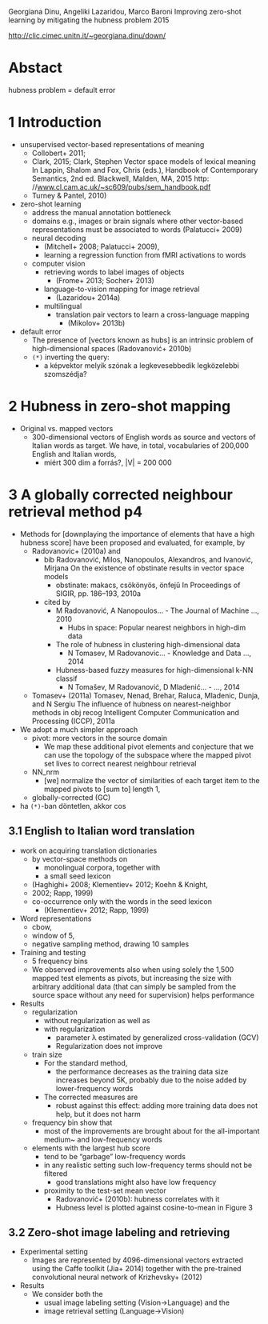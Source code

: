 Georgiana Dinu, Angeliki Lazaridou, Marco Baroni
Improving zero-shot learning by mitigating the hubness problem
2015

http://clic.cimec.unitn.it/~georgiana.dinu/down/

# Abstact

hubness problem = default error

# 1 Introduction

* unsupervised vector-based representations of meaning
  * Collobert+ 2011;
  * Clark, 2015;
    Clark, Stephen
    Vector space models of lexical meaning
    In Lappin, Shalom and Fox, Chris (eds.),
    Handbook of Contemporary Semantics, 2nd ed. Blackwell, Malden, MA, 2015
    http: //www.cl.cam.ac.uk/~sc609/pubs/sem_handbook.pdf
  * Turney & Pantel, 2010)
* zero-shot learning
  * address the manual annotation bottleneck
  * domains e.g., images or brain signals where other vector-based
    representations must be associated to words (Palatucci+ 2009)
  * neural decoding
    * (Mitchell+ 2008; Palatucci+ 2009),
    * learning a regression function from fMRI activations to words
  * computer vision
    * retrieving words to label images of objects
      * (Frome+ 2013; Socher+ 2013)
    * language-to-vision mapping for image retrieval
      * (Lazaridou+ 2014a)
    * multilingual
      * translation pair vectors to learn a cross-language mapping
        * (Mikolov+ 2013b)
* default error
  * The presence of [vectors known as hubs] is an intrinsic problem of
    high-dimensional spaces (Radovanović+ 2010b)
  * `(*)` inverting the query:
    * a képvektor melyik szónak a legkevesebbedik legközelebbi szomszédja?

# 2 Hubness in zero-shot mapping

* Original vs. mapped vectors
  * 300-dimensional vectors of English words as source and vectors of Italian
    words as target.  We have, in total, vocabularies of 200,000 English and
    Italian words,
    * miért 300 dim a forrás?, |V| = 200 000

# 3 A globally corrected neighbour retrieval method p4

* Methods for [downplaying the importance of elements that have a high hubness
  score] have been proposed and evaluated, for example, by
  * Radovanovic+ (2010a) and
    * bib
      Radovanović, Milos, Nanopoulos, Alexandros, and Ivanović, Mirjana
      On the existence of obstinate results in vector space models
      * obstinate: makacs, csökönyös, önfejű
      In Proceedings of SIGIR, pp.  186–193, 2010a
    * cited by
      * M Radovanović, A Nanopoulos… - The Journal of Machine …, 2010
        * Hubs in space: Popular nearest neighbors in high-dim data
      * The role of hubness in clustering high-dimensional data
        * N Tomasev, M Radovanovic… - Knowledge and Data …, 2014
      * Hubness-based fuzzy measures for high-dimensional k-NN classif
        * N Tomašev, M Radovanović, D Mladenić… - …, 2014
  * Tomasev+ (2011a)
    Tomasev, Nenad, Brehar, Raluca, Mladenic, Dunja, and N Sergiu
    The influence of hubness on nearest-neighbor methods in obj recog
    Intelligent Computer Communication and Processing (ICCP), 2011a
* We adopt a much simpler approach
  * pivot: more vectors in the source domain
    * We map these additional pivot elements and conjecture that we can use the
      topology of the subspace where the mapped pivot set lives to correct
      nearest neighbour retrieval
  * NN_nrm
    * [we] normalize the vector of similarities of each target item to the
      mapped pivots to [sum to] length 1,
  * globally-corrected (GC)
* ha `(*)`-ban döntetlen, akkor cos

## 3.1 English to Italian word translation

* work on acquiring translation dictionaries
  * by vector-space methods on
    * monolingual corpora, together with
    * a small seed lexicon
  * (Haghighi+ 2008; Klementiev+ 2012; Koehn & Knight,
  * 2002; Rapp, 1999)
  * co-occurrence only with the words in the seed lexicon
    * (Klementiev+ 2012; Rapp, 1999)
* Word representations
  * cbow,
  * window of 5,
  * negative sampling method, drawing 10 samples
* Training and testing
  * 5 frequency bins
  * We observed improvements also when using solely the 1,500 mapped test
    elements as pivots, but increasing the size with arbitrary additional data
    (that can simply be sampled from the source space without any need for
    supervision) helps performance
* Results
  * regularization
    * without regularization as well as
    * with regularization
      * parameter λ estimated by generalized cross-validation (GCV)
      * Regularization does not improve
  * train size
    * For the standard method,
      * the performance decreases as the training data size increases beyond
        5K, probably due to the noise added by lower-frequency words
    * The corrected measures are
      * robust against this effect: adding more training data does not help,
        but it does not harm
  * frequency bin show that
    * most of the improvements are brought about for the all-important
      medium~ and low-frequency words
  * elements with the largest hub score
    * tend to be “garbage” low-frequency words
    * in any realistic setting such low-frequency terms should not be filtered
      * good translations might also have low frequency
    * proximity to the test-set mean vector
      * Radovanović+ (2010b): hubness correlates with it
      * Hubness level is plotted against cosine-to-mean in Figure 3

## 3.2 Zero-shot image labeling and retrieving

* Experimental setting
  * Images are represented by 4096-dimensional vectors extracted using the Caffe
    toolkit (Jia+ 2014) together with the pre-trained convolutional neural
    network of Krizhevsky+ (2012)
* Results
  * We consider both the
    * usual image labeling setting (Vision→Language) and the
    * image retrieval setting (Language→Vision)
